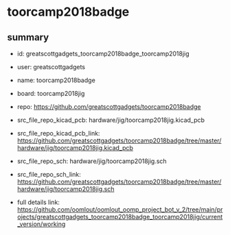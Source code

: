 # toorcamp2018badge
 
## summary 
* id: greatscottgadgets_toorcamp2018badge_toorcamp2018jig
* user: greatscottgadgets
* name: toorcamp2018badge
* board: toorcamp2018jig
* repo: https://github.com/greatscottgadgets/toorcamp2018badge
* src_file_repo_kicad_pcb: hardware/jig/toorcamp2018jig.kicad_pcb
* src_file_repo_kicad_pcb_link: https://github.com/greatscottgadgets/toorcamp2018badge/tree/master/hardware/jig/toorcamp2018jig.kicad_pcb


* src_file_repo_sch: hardware/jig/toorcamp2018jig.sch
* src_file_repo_sch_link: https://github.com/greatscottgadgets/toorcamp2018badge/tree/master/hardware/jig/toorcamp2018jig.sch
* full details link: https://github.com/oomlout/oomlout_oomp_project_bot_v_2/tree/main/projects/greatscottgadgets_toorcamp2018badge_toorcamp2018jig/current_version/working  






